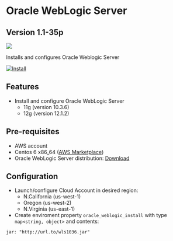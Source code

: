 Oracle WebLogic Server
=====

Version 1.1-35p
-------------

![](http://www.oracle.com/ocom/groups/public/@otn/documents/digitalasset/352606.gif)

Installs and configures Oracle Weblogic Server

[![Install](https://raw.github.com/qubell-bazaar/component-skeleton/master/img/install.png)](https://express.tonomi.com/applications/upload?metadataUrl=https://raw.github.com/qubell-bazaar/component-oracle-weblogic/1.1-35p/meta.yml)

Features
--------

 - Install and configure Oracle WebLogic Server
   - 11g (version 10.3.6)
   - 12g (version 12.1.2)

Pre-requisites
--------------

 - AWS account
 - Centos 6 x86_64 ([AWS Marketplace](https://aws.amazon.com/marketplace/pp/B00A6KUVBW))
 - Oracle WebLogic Server distribution: [Download](http://www.oracle.com/technetwork/middleware/weblogic/downloads/wls-main-097127.html)

Configuration
-------------

 - Launch/configure Cloud Account in desired region:
   - N.California (us-west-1)
   - Oregon (us-west-2)
   - N.Virginia (us-east-1)
 - Create enviroment property `oracle_weblogic_install` with type `map<string, object>` and contents:
```
jar: "http://url.to/wls1036.jar"
```

